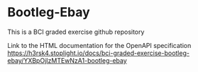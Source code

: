 # Bootleg-Ebay
This is a BCI graded exercise github repository


Link to the HTML documentation for the OpenAPI specification  
https://h3rsk4.stoplight.io/docs/bci-graded-exercise-bootleg-ebay/YXBpOjIzMTEwNzA1-bootleg-ebay

